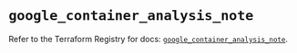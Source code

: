 # `google_container_analysis_note`

Refer to the Terraform Registry for docs: [`google_container_analysis_note`](https://registry.terraform.io/providers/hashicorp/google/5.26.0/docs/resources/container_analysis_note).
